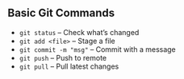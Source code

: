 ## Basic Git Commands

- `git status` – Check what’s changed
- `git add <file>` – Stage a file
- `git commit -m "msg"` – Commit with a message
- `git push` – Push to remote
- `git pull` – Pull latest changes